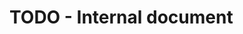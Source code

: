# TODO - Internal document

[//]: <> (Implementation skulle kunna vara EN SOC. En SOC arbetar aktivt med modul. 4 och 5 kontinuerligt.)

[//]:<> (Module 1: Gather info )
[//]:<> ( Analysera verksamheten, analysera tillgångar dvs, processer, personal, hårdvara, mjukvara, data, information, konsulter, arkivskåp)
[//]:<> (Module 2: Create Defenses)
[//]:<> (T.ex bestäm att du vill ha/skapa struktur för SOC, rita IT-säk arkitektur, skriva policy)
[//]:<> (Module 3: Implement defenses)
[//]:<> ( Aktivera existerande kontroller typ CIC, införskaffa SOC, implementera arkitektur, fastställ policy, skriv recovery plan, skapa incidenthanteringsplaner etc. )
[//]:<> (Module 4: Verifying defenses)
[//]:<> ( Testa policy med phishing, testa säkerhet med pentesting, verifiera att kontroller är på plats, red/blue-team övningar, testa recovery plan, öva för recovery plan, öva incident )
[//]:<> (Module 5: Reviewing defenses)
[//]:<> (Se över data på attacker/stoppade attacker, se över data från pentests, se över data från incidenter, övningar etc. OCH FORMULERA IN I RAPPORT SÅ DEN ÄR ÖVERSKÅDLIG )


[//]:<> (Anledningen till vi vill göra detta är för att infosäk skall vara gratis och tillgängligt)
[//]:<> (och att teama upp är det bästa sättet att vinna mot the bad guys, eftersom man alltid är i underläge när man defendar.)
[//]:<> (Det skall vara tillgängligt för alla.)
